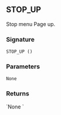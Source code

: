## STOP\_UP

Stop menu Page up.


### Signature

`STOP_UP ()`


### Parameters

`None`


### Returns

\`None
\`